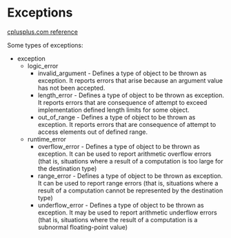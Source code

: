 # Exceptions

[cplusplus.com reference](http://www.cplusplus.com/reference/exception/exception/)

Some types of exceptions:

* exception
  * logic_error
    * invalid_argument - Defines a type of object to be thrown as exception. It reports errors that arise because an argument value has not been accepted.
    * length_error - Defines a type of object to be thrown as exception. It reports errors that are consequence of attempt to exceed implementation defined length limits for some object.
    * out_of_range - Defines a type of object to be thrown as exception. It reports errors that are consequence of attempt to access elements out of defined range.
  * runtime_error
    * overflow_error - Defines a type of object to be thrown as exception. It can be used to report arithmetic overflow errors (that is, situations where a result of a computation is too large for the destination type) 
    * range_error - Defines a type of object to be thrown as exception. It can be used to report range errors (that is, situations where a result of a computation cannot be represented by the destination type) 
    * underflow_error - Defines a type of object to be thrown as exception. It may be used to report arithmetic underflow errors (that is, situations where the result of a computation is a subnormal floating-point value) 
